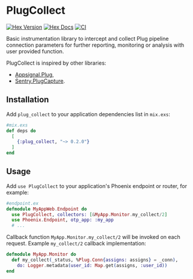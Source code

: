# PlugCollect

[![Hex Version](https://img.shields.io/hexpm/v/plug_collect)](https://hex.pm/packages/plug_collect)
[![Hex Docs](https://img.shields.io/badge/hex-docs-lightgreen)](https://hexdocs.pm/plug_collect)
[![CI](https://github.com/Recruitee/plug_collect/workflows/CI/badge.svg)](https://github.com/Recruitee/plug_collect/actions/workflows/ci.yml)

Basic instrumentation library to intercept and collect Plug pipeline connection parameters for
further reporting, monitoring or analysis with user provided function.

PlugCollect is inspired by other libraries:
* [Appsignal.Plug](https://github.com/appsignal/appsignal-elixir-plug),
* [Sentry.PlugCapture](https://github.com/getsentry/sentry-elixir).

## Installation
Add `plug_collect` to your application dependencies list in `mix.exs`:
```elixir
#mix.exs
def deps do
  [
    {:plug_collect, "~> 0.2.0"}
  ]
end
```

## Usage
Add `use PlugCollect` to your application's Phoenix endpoint or router, for example:
```elixir
#endpoint.ex
defmodule MyAppWeb.Endpoint do
  use PlugCollect, collectors: [&MyApp.Monitor.my_collect/2]
  use Phoenix.Endpoint, otp_app: :my_app
  # ...
```

Callback function `MyApp.Monitor.my_collect/2` will be invoked on each request.
Example `my_collect/2` callback implementation:
```elixir
defmodule MyApp.Monitor do
  def my_collect(_status, %Plug.Conn{assigns: assigns} = _conn),
    do: Logger.metadata(user_id: Map.get(assigns, :user_id))
end
```
